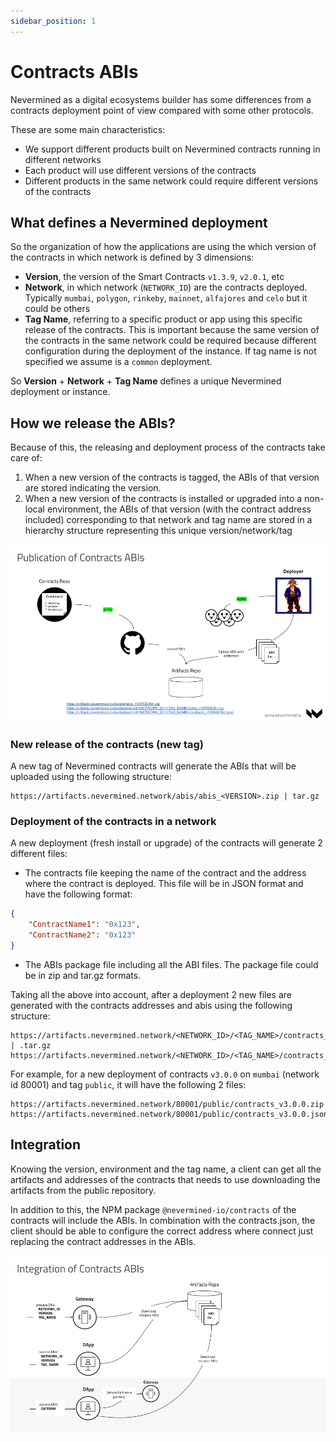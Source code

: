 ```yaml
---
sidebar_position: 1
---
```


# Contracts ABIs

Nevermined as a digital ecosystems builder has some differences from a contracts deployment point of view compared
with some other protocols.

These are some main characteristics:

* We support different products built on Nevermined contracts running in different networks
* Each product will use different versions of the contracts
* Different products in the same network could require different versions of the contracts

## What defines a Nevermined deployment

So the organization of how the applications are using the which version of the contracts in which network is defined by
3 dimensions:

* **Version**, the version of the Smart Contracts `v1.3.9`, `v2.0.1`, etc
* **Network**, in which network  (`NETWORK_ID`) are the contracts deployed. Typically `mumbai`, `polygon`, `rinkeby`,
  `mainnet`, `alfajores` and `celo` but it could be others
* **Tag Name**, referring to a specific product or app using this specific release of the contracts. This is important
  because the same version of the contracts in the same network could be required because different configuration
  during the deployment of the instance. If tag name is not specified we assume is a `common` deployment.

So **Version** + **Network** + **Tag Name** defines a unique Nevermined deployment or instance.

## How we release the ABIs?

Because of this, the releasing and deployment process of the contracts take care of:

1. When a new version of the contracts is tagged, the ABIs of that version are stored indicating the version.
2. When a new version of the contracts is installed or upgraded into a non-local environment, the ABIs of that version
   (with the contract address included) corresponding to that network and tag name are stored in a hierarchy structure
   representing this unique version/network/tag

![Releasing new Nevermined Contracts ABIs](images/deployment_abis.png)


### New release of the contracts (new tag)

A new tag of Nevermined contracts will generate the ABIs that will be uploaded using the following structure:

```
https://artifacts.nevermined.network/abis/abis_<VERSION>.zip | tar.gz
```

### Deployment of the contracts in a network

A new deployment (fresh install or upgrade) of the contracts will generate 2 different files:

* The contracts file keeping the name of the contract and the address where the contract is deployed. This file will be
  in JSON format and have the following format:
```json
{
	"ContractName1": "0x123",
	"ContractName2": "0x123"
}
```
* The ABIs package file including all the ABI files. The package file could be in zip and tar.gz formats.

Taking all the above into account, after a deployment 2 new files are generated with the contracts addresses and abis
using the following structure:
```
https://artifacts.nevermined.network/<NETWORK_ID>/<TAG_NAME>/contracts_<VERSION>.zip | .tar.gz
https://artifacts.nevermined.network/<NETWORK_ID>/<TAG_NAME>/contracts_<VERSION>.json
```

For example, for a new deployment of contracts `v3.0.0` on `mumbai` (network id 80001) and tag `public`, it will
have the following 2 files:

```
https://artifacts.nevermined.network/80001/public/contracts_v3.0.0.zip
https://artifacts.nevermined.network/80001/public/contracts_v3.0.0.json
```

## Integration

Knowing the version, environment and the tag name, a client can get all the artifacts and addresses of the contracts
that needs to use downloading the artifacts from the public repository.

In addition to this, the NPM package `@nevermined-io/contracts` of the contracts will include the ABIs. In combination
with the contracts.json, the client should be able to configure the correct address where connect just replacing the
contract addresses in the ABIs.

![Integration of Nevermined Contracts ABIs](images/integration_abis.png)
